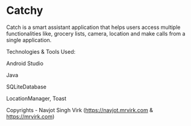 # Catchy
Catch is a smart assistant application that helps users access multiple functionalities like, grocery lists, camera, location and make calls from a single application.

Technologies & Tools Used:

Android Studio

Java

SQLiteDatabase

LocationManager, Toast


Copyrights - Navjot Singh Virk (https://navjot.mrvirk.com & https://mrvirk.com)
